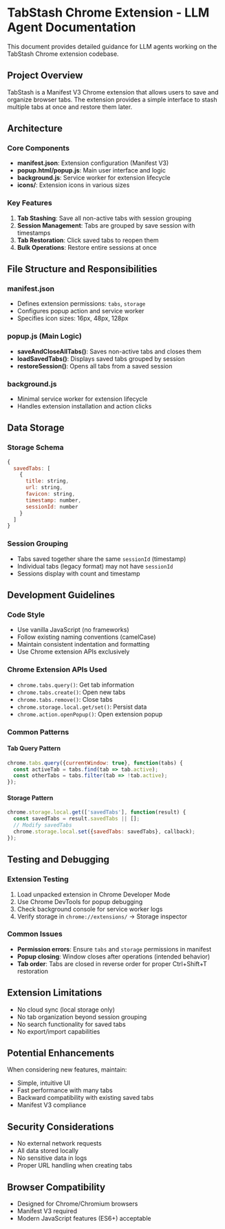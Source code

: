 # TabStash Chrome Extension - LLM Agent Documentation

This document provides detailed guidance for LLM agents working on the TabStash Chrome extension codebase.

## Project Overview

TabStash is a Manifest V3 Chrome extension that allows users to save and organize browser tabs. The extension provides a simple interface to stash multiple tabs at once and restore them later.

## Architecture

### Core Components

- **manifest.json**: Extension configuration (Manifest V3)
- **popup.html/popup.js**: Main user interface and logic
- **background.js**: Service worker for extension lifecycle
- **icons/**: Extension icons in various sizes

### Key Features

1. **Tab Stashing**: Save all non-active tabs with session grouping
2. **Session Management**: Tabs are grouped by save session with timestamps
3. **Tab Restoration**: Click saved tabs to reopen them
4. **Bulk Operations**: Restore entire sessions at once

## File Structure and Responsibilities

### manifest.json
- Defines extension permissions: `tabs`, `storage`
- Configures popup action and service worker
- Specifies icon sizes: 16px, 48px, 128px

### popup.js (Main Logic)
- **saveAndCloseAllTabs()**: Saves non-active tabs and closes them
- **loadSavedTabs()**: Displays saved tabs grouped by session
- **restoreSession()**: Opens all tabs from a saved session

### background.js
- Minimal service worker for extension lifecycle
- Handles extension installation and action clicks

## Data Storage

### Storage Schema
```javascript
{
  savedTabs: [
    {
      title: string,
      url: string,
      favicon: string,
      timestamp: number,
      sessionId: number
    }
  ]
}
```

### Session Grouping
- Tabs saved together share the same `sessionId` (timestamp)
- Individual tabs (legacy format) may not have `sessionId`
- Sessions display with count and timestamp

## Development Guidelines

### Code Style
- Use vanilla JavaScript (no frameworks)
- Follow existing naming conventions (camelCase)
- Maintain consistent indentation and formatting
- Use Chrome extension APIs exclusively

### Chrome Extension APIs Used
- `chrome.tabs.query()`: Get tab information
- `chrome.tabs.create()`: Open new tabs
- `chrome.tabs.remove()`: Close tabs
- `chrome.storage.local.get/set()`: Persist data
- `chrome.action.openPopup()`: Open extension popup

### Common Patterns

#### Tab Query Pattern
```javascript
chrome.tabs.query({currentWindow: true}, function(tabs) {
  const activeTab = tabs.find(tab => tab.active);
  const otherTabs = tabs.filter(tab => !tab.active);
});
```

#### Storage Pattern
```javascript
chrome.storage.local.get(['savedTabs'], function(result) {
  const savedTabs = result.savedTabs || [];
  // Modify savedTabs
  chrome.storage.local.set({savedTabs: savedTabs}, callback);
});
```

## Testing and Debugging

### Extension Testing
1. Load unpacked extension in Chrome Developer Mode
2. Use Chrome DevTools for popup debugging
3. Check background console for service worker logs
4. Verify storage in `chrome://extensions/` → Storage inspector

### Common Issues
- **Permission errors**: Ensure `tabs` and `storage` permissions in manifest
- **Popup closing**: Window closes after operations (intended behavior)
- **Tab order**: Tabs are closed in reverse order for proper Ctrl+Shift+T restoration

## Extension Limitations

- No cloud sync (local storage only)
- No tab organization beyond session grouping
- No search functionality for saved tabs
- No export/import capabilities

## Potential Enhancements

When considering new features, maintain:
- Simple, intuitive UI
- Fast performance with many tabs
- Backward compatibility with existing saved tabs
- Manifest V3 compliance

## Security Considerations

- No external network requests
- All data stored locally
- No sensitive data in logs
- Proper URL handling when creating tabs

## Browser Compatibility

- Designed for Chrome/Chromium browsers
- Manifest V3 required
- Modern JavaScript features (ES6+) acceptable
